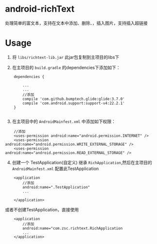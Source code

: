 # android-richText
处理简单的富文本，支持在文本中添加、删除、，插入图片，支持插入超链接

# Usage
1. 将 ```libs/richtext-lib.jar``` 此jar包复制到主项目的libs下

2. 在主项目的 ```build.gradle``` 的dependencies下添加如下：
```
    dependencies {
    
        ...
        ...
        //添加
        compile 'com.github.bumptech.glide:glide:3.7.0'
        compile 'com.android.support:support-v4:22.2.1'
    }
    
```
3. 在主项目中的 `AndroidMainfest.xml` 中添加如下权限：
```
    //添加
    <uses-permission android:name="android.permission.INTERNET" />
    <uses-permission android:name="android.permission.WRITE_EXTERNAL_STORAGE" />
    <uses-permission android:name="android.permission.READ_EXTERNAL_STORAGE" />
```

4. 创建一个 TestApplication(自定义)  继承 `RichApplication`,然后在主项目的 `AndroidMainfest.xml` 配置此TestApplication

```
    <application
        //添加
        android:name=".TestApplication"
        ...

    </application>
```
或者不创建TestApplication，直接使用 

```
    <application
        //添加
        android:name="com.zsc.richtext.RichApplication
        ...
    </application>
```